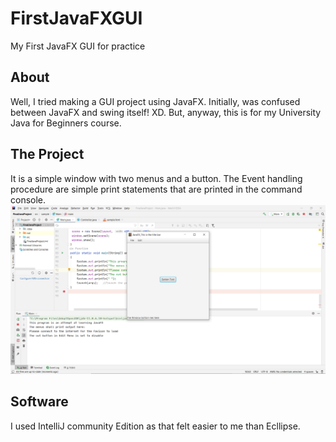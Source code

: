 # FirstJavaFXGUI
My First JavaFX GUI for practice

## About
Well, I tried making a GUI project using JavaFX. Initially, was confused between JavaFX and swing itself! XD. But, anyway, this is for my University Java for Beginners course.
## The Project
It is a simple window with two menus and a button.
The Event handling procedure are simple print statements that are printed in the command console. 
![Image of output](https://github.com/NitinR2510/FirstJavaFXGUI/blob/master/JavaOutput.PNG)

## Software
I used IntelliJ community Edition as that felt easier to me than Ecllipse.

